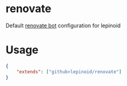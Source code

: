 # renovate

Default [renovate bot](https://github.com/apps/renovate) configuration for lepinoid

# Usage

```json
{
    "extends": ["github>lepinoid/renovate"]
}
```
